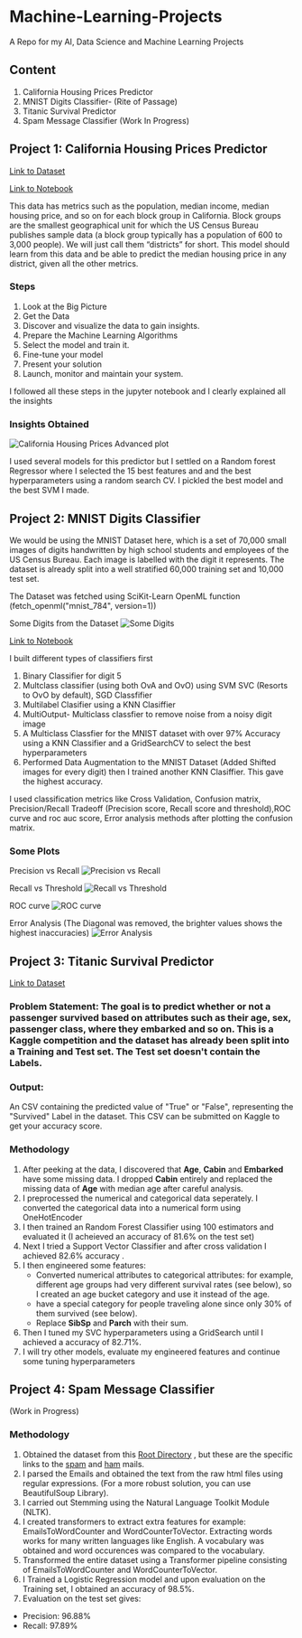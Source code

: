 # Machine-Learning-Projects

A Repo for my AI, Data Science and Machine Learning Projects

## Content
1. California Housing Prices Predictor
2. MNIST Digits Classifier- (Rite of Passage)
3. Titanic Survival Predictor
4. Spam Message Classifier (Work In Progress)

## Project 1: California Housing Prices Predictor

[Link to Dataset](https://raw.githubusercontent.com/ageron/handson-ml/master/)

[Link to Notebook](california-housing-prices-prediction\ch2_housing_prices_exercise.ipynb)

This data has metrics such as the population, median income, median housing price, and so on for each block group in California. 
Block groups are the smallest geographical unit for which the US Census Bureau publishes sample data (a block group typically has a population of 600 to 3,000 people). We will just call them “districts” for short. This model should learn from this data and be able to predict the median housing price in any district, given all the other metrics.

### Steps
1. Look at the Big Picture
2. Get the Data
3. Discover and visualize the data to gain insights.
4. Prepare the Machine Learning Algorithms
5. Select the model and train it.
6. Fine-tune your model
7. Present your solution
8. Launch, monitor and maintain your system.

I followed all these steps in the jupyter notebook and I clearly explained all the insights

### Insights Obtained

![California Housing Prices Advanced plot](/california-housing-prices-prediction/images/end_to_end_project_practice/california_housing_prices_advanced_plt.png)


I used several models for this predictor but I settled on a Random forest Regressor where I selected the 15 best features and and the best hyperparameters using a random search CV. I pickled the best model and the best SVM I made.


## Project 2: MNIST Digits Classifier

We would be using the MNIST Dataset here,  which is a set of 70,000 small images of digits handwritten by high school students and employees of the US Census Bureau. Each image is labelled with the digit it represents. The dataset is already split into a well stratified 60,000 training set and 10,000 test set.

The Dataset was fetched using SciKit-Learn OpenML function (fetch_openml("mnist_784", version=1))


Some Digits from the Dataset
![Some Digits](/mnist-digits-classification/images/classification/more_digits_plot.jpg)



[Link to Notebook](mnist-digits-classification\mnist_dataset_classifcation.ipynb)

I built different types of classifiers first
1. Binary Classifier for digit 5
2. Multclass classifier (using both OvA and OvO) using SVM SVC (Resorts to OvO by default), SGD Classfifier
3. Multilabel Clasifier using a KNN Clasiffier
4. MultiOutput- Multiclass classfier to remove noise from a noisy digit image
5. A Multiclass Classfier for the MNIST dataset with over 97% Accuracy using a KNN Classifier and a GridSearchCV to select the best hyperparameters
6. Performed Data Augmentation to the MNIST Dataset (Added Shifted images for every digit) then I trained another KNN Clasiffier. This gave the highest accuracy.

I used classification metrics like Cross Validation, Confusion matrix, Precision/Recall Tradeoff (Precision score, Recall score and threshold),ROC curve and roc auc score, Error analysis methods after plotting the confusion matrix.

### Some Plots

Precision vs Recall
![Precision vs Recall](/mnist-digits-classification/images/classification/precision_vs_recall_plot.jpg)


Recall vs Threshold
![Recall vs Threshold](/mnist-digits-classification/images/classification/precision_recall_vs_threshold_plot.jpg)


ROC curve
![ROC curve](/mnist-digits-classification/images/classification/roc_curve_comparison_plot.jpg)


Error Analysis (The Diagonal was removed, the brighter values shows the highest inaccuracies)
![Error Analysis](/mnist-digits-classification/images/classification/conf_matrix_errors_colour_plot.jpg)




## Project 3: Titanic Survival Predictor

[Link to Dataset](https://raw.githubusercontent.com/ageron/handson-ml2/master/datasets/titanic/)

### **Problem Statement**: The goal is to predict whether or not a passenger survived based on attributes such as their age, sex, passenger class, where they embarked and so on. This is a Kaggle competition and the dataset has already been split into a Training and Test set. The Test set doesn't contain the Labels.

### Output: 
An CSV containing the predicted value of "True" or "False", representing the "Survived" Label in the dataset. This CSV can be submitted on Kaggle to get your accuracy score.

### Methodology
1. After peeking at the data, I discovered that **Age**, **Cabin** and **Embarked** have some missing data. I dropped **Cabin** entirely and replaced the missing data of **Age** with median age after careful analysis.
2. I preprocessed the numerical and categorical data seperately. I converted the categorical data into a numerical form using OneHotEncoder
3. I then trained an Random Forest Classifier using 100 estimators and evaluated it (I acheieved an accuracy of 81.6% on the test set)
4. Next I tried a Support Vector Classifier and after cross validation I achieved 82.6% accuracy .
5. I then engineered some features:  
    * Converted numerical attributes to categorical attributes: for example, different age groups had very different survival rates (see below), so I created an age bucket category and use it instead of the age.
    * have a special category for people traveling alone since only 30% of them survived (see below).
    * Replace **SibSp** and **Parch** with their sum.
6. Then I tuned my SVC hyperparameters using a GridSearch until I achieved a accuracy of 82.71%.
7. I will try other models, evaluate my engineered features and continue some tuning hyperparameters



## Project 4: Spam Message Classifier

(Work in Progress)

### Methodology
1. Obtained the dataset from this [Root Directory](http://spamassassin.apache.org/old/publiccorpus/) , but these are the specific links to the [spam](http://spamassassin.apache.org/old/publiccorpus/20030228_spam.tar.bz2) and [ham](http://spamassassin.apache.org/old/publiccorpus/20030228_easy_ham.tar.bz2) mails.
2. I parsed the Emails and obtained the text from the raw html files using regular expressions. (For a more robust solution, you can use BeautifulSoup Library).
3. I carried out Stemming using the Natural Language Toolkit Module (NLTK). 
4. I created transformers to extract extra features for example: EmailsToWordCounter and WordCounterToVector. Extracting words works for many written languages like English. A vocabulary was obtained and word occurences was compared to the vocabulary.
5. Transformed the entire dataset using a Transformer pipeline consisting of EmailsToWordCounter and WordCounterToVector.
6. I Trained a Logistic Regression model and upon evaluation on the Training set, I obtained an accuracy of 98.5%.
7. Evaluation on the test set gives: 
- Precision: 96.88%
- Recall: 97.89%








